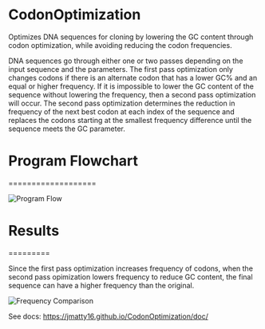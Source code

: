 # CodonOptimization

Optimizes DNA sequences for cloning by lowering the GC content through codon optimization, while avoiding reducing the codon frequencies. 

DNA sequences go through either one or two passes depending on the input sequence and the parameters. The first pass optimization only changes codons if there is an alternate codon that has a lower GC% and an equal or higher frequency. If it is impossible to lower the GC content of the sequence without lowering the frequency, then a second pass optimization will occur. The second pass optimization determines the reduction in frequency of the next best codon at each index of the sequence and replaces the codons starting at the smallest frequency difference until the sequence meets the GC parameter. 

# Program Flowchart
===================

![Program Flow](https://jmatty16.github.io/CodonOptimization/img/CodonOptimizationdiagram.png)

# Results
=========

Since the first pass optimization increases frequency of codons, when the second pass opimization lowers frequency to reduce GC content, the final sequence can have a higher frequency than the original. 

![Frequency Comparison](https://jmatty16.github.io/CodonOptimization/img/frequencygraph.png)

See docs: https://jmatty16.github.io/CodonOptimization/doc/

